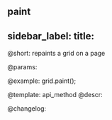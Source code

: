 paint
---
sidebar_label: 
title: 
---          

@short: repaints a grid on a page


@params:




@example:
grid.paint();


@template: api_method
@descr:





@changelog:


